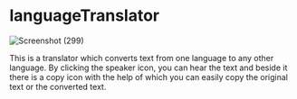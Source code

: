 # languageTranslator

![Screenshot (299)](https://user-images.githubusercontent.com/64877729/170871573-1a5844e5-c021-46a6-bbe7-942b39f36f1a.png)

This is a translator which converts text from one language to any other language. By clicking the speaker icon, you can hear the text and beside it there is a copy icon with the help of which you can easily copy the original text or the converted text.

